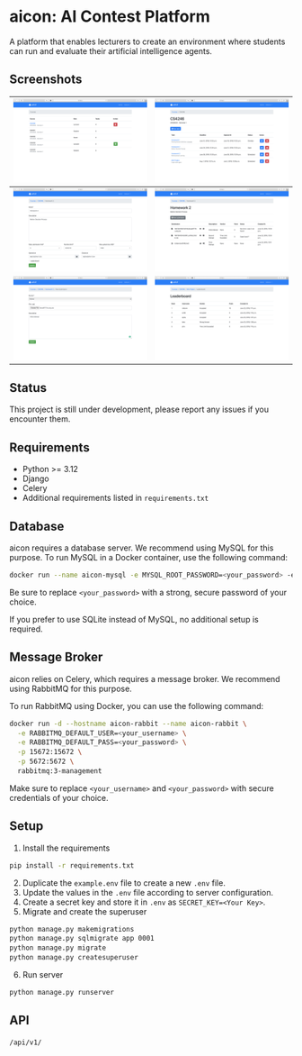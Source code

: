 # aicon: AI Contest Platform

A platform that enables lecturers to create an environment where students can run and evaluate their artificial intelligence agents.

## Screenshots

| ![Courses](/assets/courses.png?raw=true "Courses") | ![Tasks](/assets/tasks.png?raw=true "Tasks") |
|:-------------------------:|:-------------------------:|
| ![Task Edit](/assets/task_edit.png?raw=true "Task Edit") | ![Submissions](/assets/submissions.png?raw=true "Submissions")
| ![Submission](/assets/submission.png?raw=true "Submission") | ![Leaderboard](/assets/leaderboard.png?raw=true "Leaderboard") |

## Status

This project is still under development, please report any issues if you encounter them.

## Requirements

 * Python >= 3.12
 * Django
 * Celery
 * Additional requirements listed in `requirements.txt`

## Database

aicon requires a database server. We recommend using MySQL for this purpose. To run MySQL in a Docker container, use the following command:

```bash
docker run --name aicon-mysql -e MYSQL_ROOT_PASSWORD=<your_password> -e MYSQL_DATABASE=aicon -p 3306:3306 -d mysql
```

Be sure to replace `<your_password>` with a strong, secure password of your choice.

If you prefer to use SQLite instead of MySQL, no additional setup is required.

## Message Broker

aicon relies on Celery, which requires a message broker. We recommend using RabbitMQ for this purpose.

To run RabbitMQ using Docker, you can use the following command:
```bash
docker run -d --hostname aicon-rabbit --name aicon-rabbit \
  -e RABBITMQ_DEFAULT_USER=<your_username> \
  -e RABBITMQ_DEFAULT_PASS=<your_password> \
  -p 15672:15672 \
  -p 5672:5672 \
  rabbitmq:3-management
```

Make sure to replace `<your_username>` and `<your_password>` with secure credentials of your choice.

## Setup

1. Install the requirements
```bash
pip install -r requirements.txt
```
2. Duplicate the `example.env` file to create a new `.env` file.
3. Update the values in the `.env` file according to server configuration.
4. Create a secret key and store it in ``.env`` as ``SECRET_KEY=<Your Key>``.
5. Migrate and create the superuser
```bash
python manage.py makemigrations
python manage.py sqlmigrate app 0001
python manage.py migrate
python manage.py createsuperuser
```
6. Run server
```bash
python manage.py runserver
```

## API

```
/api/v1/
```
